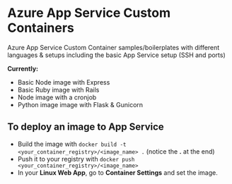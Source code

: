 # Azure App Service Custom Containers
Azure App Service Custom Container samples/boilerplates with different languages &amp; setups including the basic App Service setup (SSH and ports)

**Currently:**

* Basic Node image with Express
* Basic Ruby image with Rails
* Node image with a cronjob
* Python image image with Flask & Gunicorn

## To deploy an image to App Service
* Build the image with `docker build -t <your_container_registry>/<image_name> .` (notice the **.** at the end)
* Push it to your registry with `docker push <your_container_registry>/<image_name>`
* In your **Linux Web App**, go to **Container Settings** and set the image.

